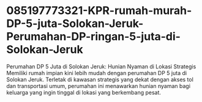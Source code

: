 # 085197773321-KPR-rumah-murah-DP-5-juta-Solokan-Jeruk-Perumahan-DP-ringan-5-juta-di-Solokan-Jeruk
Perumahan DP 5 Juta di Solokan Jeruk: Hunian Nyaman di Lokasi Strategis  Memiliki rumah impian kini lebih mudah dengan perumahan DP 5 juta di Solokan Jeruk. Terletak di kawasan strategis yang dekat dengan akses tol dan transportasi umum, perumahan ini menawarkan hunian nyaman bagi keluarga yang ingin tinggal di lokasi yang berkembang pesat.
